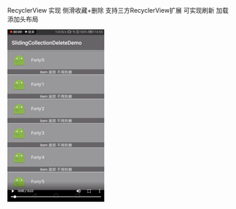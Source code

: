 RecyclerView 实现 侧滑收藏+删除 支持三方RecyclerView扩展 可实现刷新 加载 添加头布局

![image](https://github.com/wp2463496/SlidingCollectionDeleteDemo/blob/master/demo.gif)
